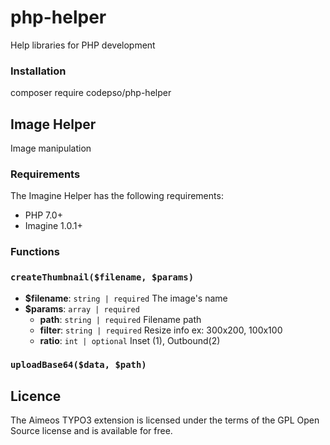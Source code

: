 # php-helper
Help libraries for PHP development
### Installation
composer require codepso/php-helper

## Image Helper
Image manipulation
### Requirements
The Imagine Helper has the following requirements:
 - PHP 7.0+
 - Imagine 1.0.1+
### Functions
#### 
### `createThumbnail($filename, $params)`
* **$filename**: `string | required` The image's name
* **$params**: `array | required` 
  - **path**: `string | required` Filename path
  - **filter**: `string | required` Resize info ex: 300x200, 100x100
  - **ratio**: `int | optional` Inset (1), Outbound(2)
  
  
### `uploadBase64($data, $path)`


## Licence
The Aimeos TYPO3 extension is licensed under the terms of the GPL Open Source license and is available for free.

 